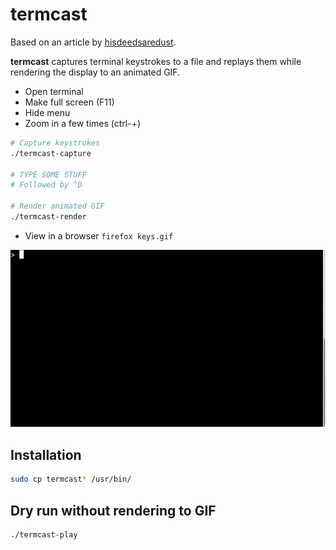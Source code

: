 # termcast
Based on an article by [hisdeedsaredust](https://github.com/hisdeedsaredust).

**termcast** captures terminal keystrokes to a file and replays them while
rendering the display to an animated GIF.

- Open terminal
- Make full screen (F11)
- Hide menu
- Zoom in a few times (ctrl-+)

```bash
# Capture keystrokes
./termcast-capture

# TYPE SOME STUFF
# Followed by ^D

# Render animated GIF
./termcast-render
```

- View in a browser ```firefox keys.gif```

![](https://raw.githubusercontent.com/deanturpin/feedback/master/examples/echo/keys.gif)

## Installation
```bash
sudo cp termcast* /usr/bin/
```

## Dry run without rendering to GIF
```bash
./termcast-play
```
